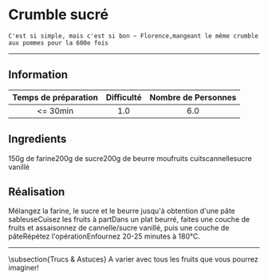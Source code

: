 # Crumble sucré

`C'est si simple, mais c'est si bon ~ Florence,mangeant le même crumble aux pommes pour la 600e fois`

---

## Information

| Temps de préparation  | Difficulté    | Nombre de Personnes |
|:---------------------:|:-------------:|:-------------------:|
| <= 30min            | 1.0  | 6.0        |

## Ingredients

150g de farine200g de sucre200g de beurre moufruits cuitscannellesucre vanillé

## Réalisation

Mélangez la farine, le sucre et le beurre jusqu'à obtention d'une pâte sableuseCuisez les fruits à partDans un plat beurré, faites une couche de fruits et assaisonnez de cannelle/sucre vanillé, puis une couche de pâteRépétez l'opérationEnfournez 20-25 minutes à 180°C.

---

\subsection{Trucs \& Astuces}
	A varier avec tous les fruits que vous pourrez imaginer!
